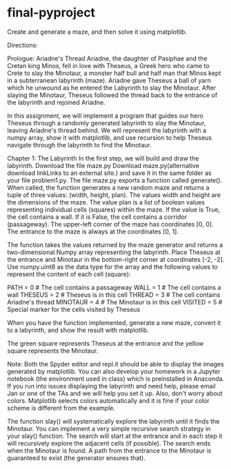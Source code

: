# final-pyproject

Create and generate a maze, and then solve it using matplotlib.

Directions: 

Prologue: Ariadne's Thread
Ariadne, the daughter of Pasiphae and the Cretan king Minos, fell in love with Theseus, a Greek hero who came to Crete to slay the Minotaur, a monster half bull and half man that Minos kept in a subterranean labyrinth (maze). Ariadne gave Theseus a ball of yarn which he unwound as he entered the Labyrinth to slay the Minotaur. After slaying the Minotaur, Theseus followed the thread back to the entrance of the labyrinth and rejoined Ariadne.

In this assignment, we will implement a program that guides our hero Theseus through a randomly generated labyrinth to slay the Minotaur, leaving Ariadne's thread behind. We will represent the labyrinth with a numpy array, show it with matplotlib, and use recursion to help Theseus navigate through the labyrinth to find the Minotaur.

Chapter 1: The Labyrinth
In the first step, we will build and draw the labyrinth. Download the file maze.py Download maze.py(alternative download linkLinks to an external site.) and save it in the same folder as your file problem1.py. The file maze.py exports a function called generate(). When called, the function generates a new random maze and returns a tuple of three values: (width, height, plan). The values width and height are the dimensions of the maze. The value plan is a list of boolean values representing individual cells (squares) within the maze. If the value is True, the cell contains a wall. If it is False, the cell contains a corridor (passageway). The upper-left corner of the maze has coordinates [0, 0]. The entrance to the maze is always at the coordinates [0, 1].

The function takes the values returned by the maze generator and returns a two-dimensional Numpy array representing the labyrinth. Place Theseus at the entrance and Minotaur in the bottom-right corner at coordinates [-2, -2]. Use numpy.uint8 as the data type for the array and the following values to represent the content of each cell (square):

PATH     = 0  # The cell contains a passageway
WALL     = 1  # The cell contains a wall
THESEUS  = 2  # Theseus is in this cell
THREAD   = 3  # The cell contains Ariadne's thread
MINOTAUR = 4  # The Minotaur is in this cell
VISITED  = 5  # Special marker for the cells visited by Theseus

When you have the function implemented, generate a new maze, convert it to a labyrinth, and show the result with matplotlib.

The green square represents Theseus at the entrance and the yellow square represents the Minotaur.

Note: Both the Spyder editor and repl.it should be able to display the images generated by matplotlib. You can also develop your homework in a Jupyter notebook (the environment used in class) which is preinstalled in Anaconda. If you run into issues displaying the labyrinth and need help, please email Jan or one of the TAs and we will help you set it up. Also, don't worry about colors. Matplotlib selects colors automatically and it is fine if your color scheme is different from the example.

The function slay() will systematically explore the labyrinth until it finds the Minotaur. You can implement a very simple recursive search strategy in your slay() function. The search will start at the entrance and in each step it will recursively explore the adjacent cells (if possible). The search ends when the Minotaur is found. A path from the entrance to the Minotaur is guaranteed to exist (the generator ensures that).
